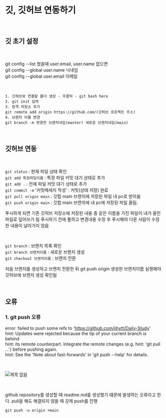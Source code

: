 # 깃, 깃허브 연동하기   

<br/>

## 깃 초기 설정   

<br/>

git config --list 쳤을때 user.email, user.name 없으면  
git config --global user.name 닉네임   
git config --global user.email 이메일  

<br/>

```
1. 깃허브와 연결할 폴더 생성 - 우클릭 - git bash here
2. git init 입력
3. 원격 저장소 추가
git remote add origin https://github.com/(깃허브 프로젝트 주소)
4. 브랜치 이름 변경
git branch -m 변경전 브랜치네임(master) 새로운 브랜치네임(main)
```

<br/>  

## 깃허브 연동

<br/>  

`git status` : 현재 파일 상태 확인   
`git add 특정파일이름` : 특정 파일 커밋 대기 상태로 추가   
`git add .` : 전체 파일 커밋 대기 상태로 추가   
`git commit -m` '커밋메세지 작성' : 커밋(상태 저장) 완료   
`git pull origin main` : 깃헙 main 브랜치에 저장된 파일 내 pc로 받아옴   
`git push origin main` : 깃헙 main 브랜치에 내 pc에 저장된 파일 올림.   

푸시하게 되면 기존 깃허브 저장소에 저장된 내용 중 같은 이름을 가진 파일이 내가 올린 파일로 덮어쓰기 됨
푸시하기 전에 풀하고 변경내용 수정 후 푸시해야 다른 사람이 수정한 내용이 날라가지 않음

<br/>

`git branch` : 브랜치 목록 확인   
`git branch 브랜치이름` : 새로운 브랜치 생성   
`git checkout 브랜치이름` : 브랜치 전환   
 
처음 브랜치를 생성하고 브랜치 전환한 뒤 git push origin 생성한 브랜치이름
실행해야 깃허브에 브랜치 생성 확인됨

<br/>

## 오류

### 1. git push 오류

error: failed to push some refs to 'https://github.com/jihytt/Daily-Study'   
hint: Updates were rejected because the tip of your current branch is behind   
hint: its remote counterpart. Integrate the remote changes (e.g.
hint: 'git pull ...') before pushing again.   
hint: See the 'Note about fast-forwards' in 'git push --help' for details.   

<br/>

![제목 없음](https://user-images.githubusercontent.com/75427390/144613442-0b68e94f-2995-442a-b970-c8c79df1ffbf.png)   

<br/>

github repository를 생성할 때 readme.md를 생성했기 떄문에 발생하는 오류라고 한다.
pull을 해도 해결되지 않을 때 강제 push를 진행

```
git push -u origin +main
```
